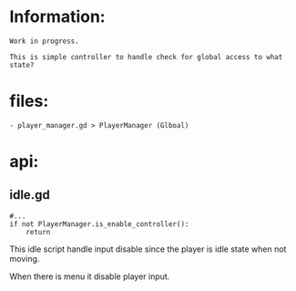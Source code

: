 
# Information:
	Work in progress.
	
	This is simple controller to handle check for global access to what state?
	
# files:
```
- player_manager.gd > PlayerManager (Glboal)
```
# api:

## idle.gd
```
#...
if not PlayerManager.is_enable_controller():
	return
```
This idle script handle input disable since the player is idle state when not moving.

When there is menu it disable player input.
